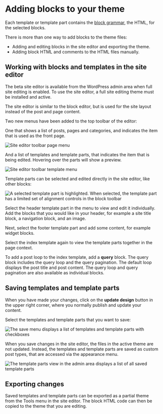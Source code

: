 # Adding blocks to your theme

Each template or template part contains the [block grammar](https://developer.wordpress.org/block-editor/principles/key-concepts/#blocks), the HTML, for the selected blocks.

There is more than one way to add blocks to the theme files:

- Adding and editing blocks in the site editor and exporting the theme.
- Adding block HTML and comments to the HTML files manually.


## Working with blocks and templates in the site editor

The beta site editor is available from the WordPress admin area when full site editing is enabled.
To use the site editor, a full site editing theme must be installed and active.

The site editor is similar to the block editor, but is used for the site layout instead of the post and page content.

Two new menus have been added to the top toolbar of the editor:

One that shows a list of posts, pages and categories, and indicates the item that is used as the front page.

![Site editor toolbar page menu](https://wordpress.org/gutenberg/files/2020/07/block-based-themes-page-menu.png)

And a list of templates and template parts, that indicates the item that is being edited. Hovering over the parts will show a preview.

![Site editor toolbar template menu](https://wordpress.org/gutenberg/files/2020/07/block-based-themes-template-menu.png)

Template parts can be selected and edited directly in the site editor, like other blocks:

![A selected template part is highlighted. When selected, the template part has a limited set of alignment controls in the block toolbar](https://wordpress.org/gutenberg/files/2020/07/block-based-themes-editor-template-part.png)

Select the header template part in the menu to view and edit it individually.
Add the blocks that you would like in your header, for example a site title block, a navigation block, and an image.

Next, select the footer template part and add some content, for example widget blocks.

Select the index template again to view the template parts together in the page context.

To add a post loop to the index template, add a **query** block.
The query block includes the query loop and the query pagination.
The default loop displays the post title and post content.
The query loop and query pagination are also available as individual blocks.


## Saving templates and template parts

When you have made your changes, click on the **update design** button in the upper right corner,
where you normally publish and update your content.

Select the templates and template parts that you want to save:

![The save menu displays a list of templates and template parts with checkboxes](https://wordpress.org/gutenberg/files/2020/07/block-based-themes-save.png)


When you save changes in the site editor, the files in the active theme are not updated.
Instead, the templates and template parts are saved as custom post types, that are accessed via the appearance menu.

![The template parts view in the admin area displays a list of all saved template parts](https://wordpress.org/gutenberg/files/2020/07/block-based-themes-appearance-template-parts.png)


## Exporting changes

Saved templates and template parts can be exported as a partial theme from the Tools menu in the site editor.
The block HTML code can then be copied to the theme that you are editing.
